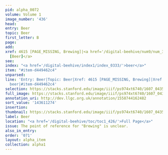 ```yaml
---
pid: alpha_0072
volume: Volume 1
image_number: '436'
head:
entry: Beer
topic: Beer
first_letter: B
page:
add:
xref: 4615 [PAGE_MISSING, Brewing]|<a href='/digital-beehive/num9/num_3077/'>2137
  [Beer]</a>
see:
index: "<a href='/digital-beehive/index1/index_0333/'>beer</a>"
item: "#item-d449462c4"
unparsed:
line: 'Entry: Beer|Topic: Beer|Xref: 4615 [PAGE_MISSING, Brewing]|Xref: 2137 [Beer]|Index:
  beer|#item-d449462c4'
selection: https://stacks.stanford.edu/image/iiif/ps974xt6740/1607_0435/870,1274,2932,507/full/0/default.jpg
full_image: https://stacks.stanford.edu/image/iiif/ps974xt6740/1607_0435/full/full/0/default.jpg
annotation_uri: http://dev.llgc.org.uk/annotation/1558744162482
sort_value: '143611274'
insertion:
thumbnail: https://stacks.stanford.edu/image/iiif/ps974xt6740/1607_0435/870,1274,600,180/250,/0/default.jpg
label: Beer
location: "<a href='/digital-beehive/toc/toc1_426/'>Full Page</a>"
issue: The point of reference for "Brewing" is unclear.
also_in_entry:
order: '071'
layout: alpha_item
collection: alpha1
---
```

